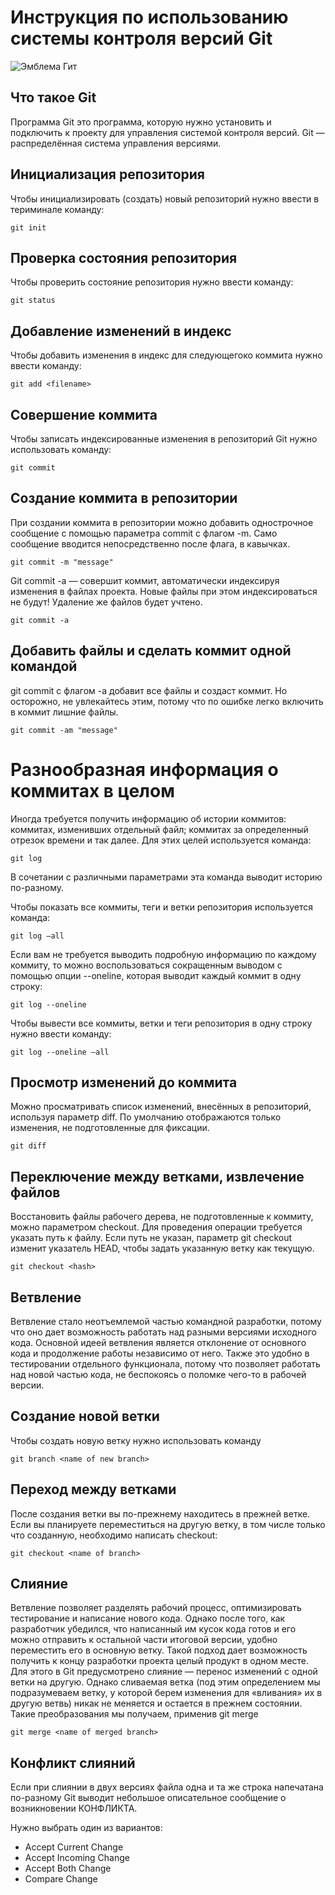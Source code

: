 # **Инструкция по использованию системы контроля версий Git**

![Эмблема Гит](git.jpeg)

## Что такое Git

Программа Git это  программа, которую нужно установить и подключить к проекту для управления системой контроля версий. Git — распределённая система управления версиями.

## Инициализация репозитория

Чтобы инициализировать (создать) новый репозиторий нужно ввести в териминале команду:

    git init

## Проверка состояния репозитория

Чтобы проверить состояние репозитория нужно ввести команду:

    git status

## Добавление изменений в индекс

Чтобы добавить изменения в индекс для следующегоко коммита нужно ввести команду:

    git add <filename>

## Совершение коммита 

Чтобы записать индексированные изменения в репозиторий Git нужно использовать команду: 

    git commit

## Cоздание коммита в репозитории

При создании коммита в репозитории можно добавить однострочное сообщение с помощью параметра commit с флагом -m. Само сообщение вводится непосредственно после флага, в кавычках.

    git commit -m "message"


Git commit -a — совершит коммит, автоматически индексируя изменения в файлах проекта. Новые файлы при этом индексироваться не будут! Удаление же файлов будет учтено. 

    git commit -a

## Добавить файлы и сделать коммит одной командой

git commit с флагом -a добавит все файлы и создаст коммит. Но осторожно, не увлекайтесь этим, потому что по ошибке легко включить в коммит лишние файлы.

    git commit -am "message"

# **Разнообразная информация о коммитах в целом**

Иногда требуется получить информацию об истории коммитов: коммитах, изменивших отдельный файл; коммитах за определенный отрезок времени и так далее. Для этих целей используется команда: 

    git log

 В сочетании с различными параметрами эта команда выводит историю по-разному. 
 
 Чтобы показать все коммиты, теги и ветки репозитория используется команда:

    git log –all

Если вам не требуется выводить подробную информацию по каждому коммиту, то можно воспользоваться сокращенным выводом с помощью опции --oneline, которая выводит каждый коммит в одну строку:

    git log --oneline 

Чтобы вывести все коммиты, ветки и теги репозитория в одну строку нужно ввести команду:

    git log --oneline –all

## **Просмотр изменений до коммита**

Можно просматривать список изменений, внесённых в репозиторий, используя параметр diff. По умолчанию отображаются только изменения, не подготовленные для фиксации.

    git diff

## **Переключение между ветками, извлечение файлов**

Восстановить файлы рабочего дерева, не подготовленные к коммиту, можно параметром checkout. Для проведения операции требуется указать путь к файлу. Если путь не указан, параметр git checkout изменит указатель HEAD, чтобы задать указанную ветку как текущую.

    git checkout <hash>

## Ветвление 

Ветвление стало неотъемлемой частью командной разработки, потому что оно дает возможность работать над разными версиями исходного кода. Основной идеей ветвления является отклонение от основного кода и продолжение работы независимо от него. Также это удобно в тестировании отдельного функционала, потому что позволяет работать над новой частью кода, не беспокоясь о поломке чего-то в рабочей версии. 

## Создание новой ветки 

Чтобы создать новую ветку нужно использовать команду 

    git branch <name of new branch> 

## Переход между ветками

После создания ветки вы по-прежнему находитесь в прежней ветке. Если вы планируете переместиться на другую ветку, в том числе только что созданную, необходимо написать checkout:

    git checkout <name of branch>

## Слияние

Ветвление позволяет разделять рабочий процесс, оптимизировать тестирование и написание нового кода. Однако после того, как разработчик убедился, что написанный им кусок кода готов и его можно отправить к остальной части итоговой версии, удобно переместить его в основную ветку. Такой подход дает возможность получить к концу разработки проекта целый продукт в одном месте.
Для этого в Git предусмотрено слияние — перенос изменений с одной ветки на другую. Однако сливаемая ветка (под этим определением мы подразумеваем ветку, у которой берем изменения для «вливания» их в другую ветвь) никак не меняется и остается в прежнем состоянии. Такие преобразования мы получаем, применив git merge

    git merge <name of merged branch>

## Конфликт слияний

Если при слиянии в двух версиях файла одна и та же строка напечатана по-разному Git выводит небольшое описательное сообщение о возникновении КОНФЛИКТА.

Нужно выбрать один из вариантов:

* Accept Current Change 
* Accept Incoming Change
* Accept Both Change
* Compare Change 
